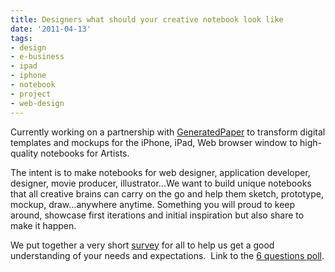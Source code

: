 ```yaml
---
title: Designers what should your creative notebook look like
date: '2011-04-13'
tags:
- design
- e-business
- ipad
- iphone
- notebook
- project
- web-design
---
```


Currently working on a partnership with 
[GeneratedPaper](http://www.generatedpaper.com/) to transform digital templates and mockups for the iPhone, iPad, Web browser window to high-quality notebooks for Artists.

The intent is to make notebooks for web designer, application developer, designer, movie producer, illustrator...We want to build unique notebooks that all creative brains can carry on the go and help them sketch, prototype, mockup, draw...anywhere anytime. Something you will proud to keep around, showcase first iterations and initial inspiration but also share to make it happen.

We put together a very short 
[survey](http://generatedpaper.wufoo.com/forms/notebooks-for-creative-minds/) for all to help us get a good understanding of your needs and expectations.  Link to the 
[6 questions poll](http://generatedpaper.wufoo.com/forms/notebooks-for-creative-minds/).
